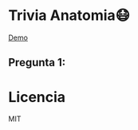 # Trivia Anatomia😷

[Demo](https://replit.com/@WilliamsTicona/Trivia-1)
 
## Pregunta 1: 

# Licencia 

MIT
